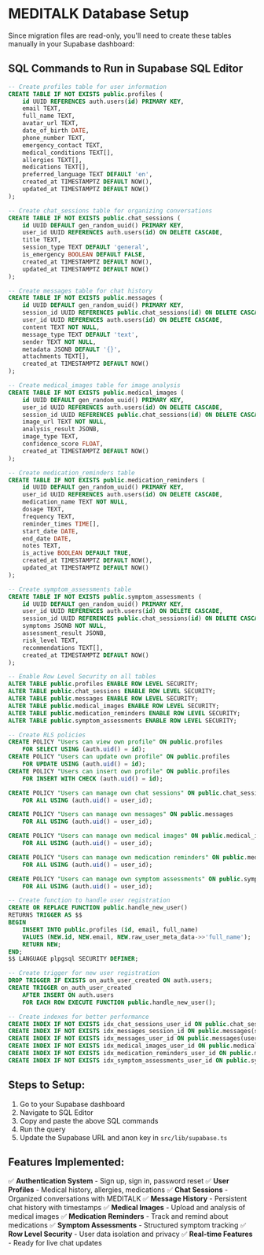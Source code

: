 # MEDITALK Database Setup

Since migration files are read-only, you'll need to create these tables manually in your Supabase dashboard:

## SQL Commands to Run in Supabase SQL Editor

```sql
-- Create profiles table for user information
CREATE TABLE IF NOT EXISTS public.profiles (
    id UUID REFERENCES auth.users(id) PRIMARY KEY,
    email TEXT,
    full_name TEXT,
    avatar_url TEXT,
    date_of_birth DATE,
    phone_number TEXT,
    emergency_contact TEXT,
    medical_conditions TEXT[],
    allergies TEXT[],
    medications TEXT[],
    preferred_language TEXT DEFAULT 'en',
    created_at TIMESTAMPTZ DEFAULT NOW(),
    updated_at TIMESTAMPTZ DEFAULT NOW()
);

-- Create chat_sessions table for organizing conversations
CREATE TABLE IF NOT EXISTS public.chat_sessions (
    id UUID DEFAULT gen_random_uuid() PRIMARY KEY,
    user_id UUID REFERENCES auth.users(id) ON DELETE CASCADE,
    title TEXT,
    session_type TEXT DEFAULT 'general',
    is_emergency BOOLEAN DEFAULT FALSE,
    created_at TIMESTAMPTZ DEFAULT NOW(),
    updated_at TIMESTAMPTZ DEFAULT NOW()
);

-- Create messages table for chat history
CREATE TABLE IF NOT EXISTS public.messages (
    id UUID DEFAULT gen_random_uuid() PRIMARY KEY,
    session_id UUID REFERENCES public.chat_sessions(id) ON DELETE CASCADE,
    user_id UUID REFERENCES auth.users(id) ON DELETE CASCADE,
    content TEXT NOT NULL,
    message_type TEXT DEFAULT 'text',
    sender TEXT NOT NULL,
    metadata JSONB DEFAULT '{}',
    attachments TEXT[],
    created_at TIMESTAMPTZ DEFAULT NOW()
);

-- Create medical_images table for image analysis
CREATE TABLE IF NOT EXISTS public.medical_images (
    id UUID DEFAULT gen_random_uuid() PRIMARY KEY,
    user_id UUID REFERENCES auth.users(id) ON DELETE CASCADE,
    session_id UUID REFERENCES public.chat_sessions(id) ON DELETE CASCADE,
    image_url TEXT NOT NULL,
    analysis_result JSONB,
    image_type TEXT,
    confidence_score FLOAT,
    created_at TIMESTAMPTZ DEFAULT NOW()
);

-- Create medication_reminders table
CREATE TABLE IF NOT EXISTS public.medication_reminders (
    id UUID DEFAULT gen_random_uuid() PRIMARY KEY,
    user_id UUID REFERENCES auth.users(id) ON DELETE CASCADE,
    medication_name TEXT NOT NULL,
    dosage TEXT,
    frequency TEXT,
    reminder_times TIME[],
    start_date DATE,
    end_date DATE,
    notes TEXT,
    is_active BOOLEAN DEFAULT TRUE,
    created_at TIMESTAMPTZ DEFAULT NOW(),
    updated_at TIMESTAMPTZ DEFAULT NOW()
);

-- Create symptom_assessments table
CREATE TABLE IF NOT EXISTS public.symptom_assessments (
    id UUID DEFAULT gen_random_uuid() PRIMARY KEY,
    user_id UUID REFERENCES auth.users(id) ON DELETE CASCADE,
    session_id UUID REFERENCES public.chat_sessions(id) ON DELETE CASCADE,
    symptoms JSONB NOT NULL,
    assessment_result JSONB,
    risk_level TEXT,
    recommendations TEXT[],
    created_at TIMESTAMPTZ DEFAULT NOW()
);

-- Enable Row Level Security on all tables
ALTER TABLE public.profiles ENABLE ROW LEVEL SECURITY;
ALTER TABLE public.chat_sessions ENABLE ROW LEVEL SECURITY;
ALTER TABLE public.messages ENABLE ROW LEVEL SECURITY;
ALTER TABLE public.medical_images ENABLE ROW LEVEL SECURITY;
ALTER TABLE public.medication_reminders ENABLE ROW LEVEL SECURITY;
ALTER TABLE public.symptom_assessments ENABLE ROW LEVEL SECURITY;

-- Create RLS policies
CREATE POLICY "Users can view own profile" ON public.profiles
    FOR SELECT USING (auth.uid() = id);
CREATE POLICY "Users can update own profile" ON public.profiles
    FOR UPDATE USING (auth.uid() = id);
CREATE POLICY "Users can insert own profile" ON public.profiles
    FOR INSERT WITH CHECK (auth.uid() = id);

CREATE POLICY "Users can manage own chat sessions" ON public.chat_sessions
    FOR ALL USING (auth.uid() = user_id);

CREATE POLICY "Users can manage own messages" ON public.messages
    FOR ALL USING (auth.uid() = user_id);

CREATE POLICY "Users can manage own medical images" ON public.medical_images
    FOR ALL USING (auth.uid() = user_id);

CREATE POLICY "Users can manage own medication reminders" ON public.medication_reminders
    FOR ALL USING (auth.uid() = user_id);

CREATE POLICY "Users can manage own symptom assessments" ON public.symptom_assessments
    FOR ALL USING (auth.uid() = user_id);

-- Create function to handle user registration
CREATE OR REPLACE FUNCTION public.handle_new_user()
RETURNS TRIGGER AS $$
BEGIN
    INSERT INTO public.profiles (id, email, full_name)
    VALUES (NEW.id, NEW.email, NEW.raw_user_meta_data->>'full_name');
    RETURN NEW;
END;
$$ LANGUAGE plpgsql SECURITY DEFINER;

-- Create trigger for new user registration
DROP TRIGGER IF EXISTS on_auth_user_created ON auth.users;
CREATE TRIGGER on_auth_user_created
    AFTER INSERT ON auth.users
    FOR EACH ROW EXECUTE FUNCTION public.handle_new_user();

-- Create indexes for better performance
CREATE INDEX IF NOT EXISTS idx_chat_sessions_user_id ON public.chat_sessions(user_id);
CREATE INDEX IF NOT EXISTS idx_messages_session_id ON public.messages(session_id);
CREATE INDEX IF NOT EXISTS idx_messages_user_id ON public.messages(user_id);
CREATE INDEX IF NOT EXISTS idx_medical_images_user_id ON public.medical_images(user_id);
CREATE INDEX IF NOT EXISTS idx_medication_reminders_user_id ON public.medication_reminders(user_id);
CREATE INDEX IF NOT EXISTS idx_symptom_assessments_user_id ON public.symptom_assessments(user_id);
```

## Steps to Setup:

1. Go to your Supabase dashboard
2. Navigate to SQL Editor
3. Copy and paste the above SQL commands
4. Run the query
5. Update the Supabase URL and anon key in `src/lib/supabase.ts`

## Features Implemented:

✅ **Authentication System** - Sign up, sign in, password reset
✅ **User Profiles** - Medical history, allergies, medications
✅ **Chat Sessions** - Organized conversations with MEDITALK
✅ **Message History** - Persistent chat history with timestamps
✅ **Medical Images** - Upload and analysis of medical images
✅ **Medication Reminders** - Track and remind about medications
✅ **Symptom Assessments** - Structured symptom tracking
✅ **Row Level Security** - User data isolation and privacy
✅ **Real-time Features** - Ready for live chat updates